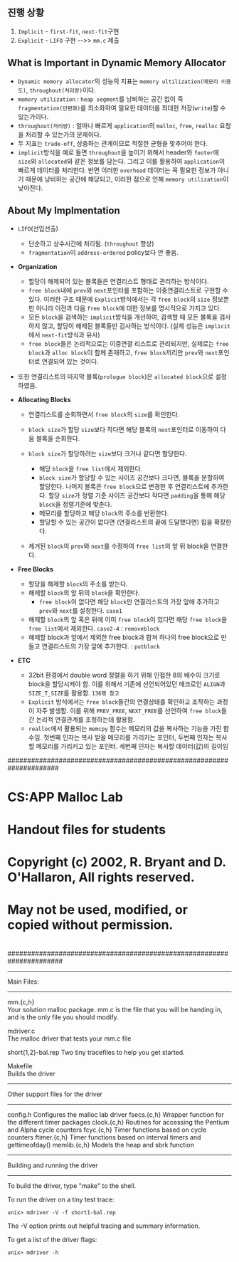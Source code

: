 ## 진행 상황
1. `Implicit` - `first-fit`, `next-fit`구현
2.  `Explicit` - `LIFO` 구현 -->> `mm.c` 제출

## **What is Important in Dynamic Memory Allocator**

- `Dynamic memory allocator`의 성능의 지표는 `memory ultilization(메모리 이용도)`, `throughout(처리량)`이다.
- `memory utilization` : `heap segment`를 낭비하는 공간 없이 즉 `fragmentation(단편화)`를 최소화하여 필요한 데이터를 최대한 저장(`write`)할 수 있는가이다.
- `throughout(처리량)` : 얼마나 빠르게 `application`의 `malloc`, `free`, `realloc` 요청을 처리할 수 있는가의 문제이다.
- 두 지표는 `trade-off`, 상충하는 관계이므로 적절한 균형을 맞추어야 한다.
- `implicit`방식을 예로 들면 `throughout`을 높이기 위해서 header와 `footer`에 `size`와 `allocated`와 같은 정보를 담는다. 그리고 
이를 활용하여 `application`이 빠르게 데이터를 처리한다.
    반면 이러한 `overhead` 데이터는 꼭 필요한 정보가 아니기 때문에 낭비하는 공간에 해당되고, 이러한 점으로 인해 `memory utilization`이 낮아진다.

## About My Implmentation

- `LIFO`(선입선출)
    - 단순하고 상수시간에 처리됨. (`throughout` 향상)
    - `fragmentation`이 `address-ordered` policy보다 안 좋음.

- **Organization**
    - 할당이 해제되어 있는 블록들은 연결리스트 형태로 관리하는 방식이다.
    - `free block`내에 `prev`와 `next`포인터를 포함하는 이중연결리스트로 구현할 수 있다. 이러한 구조 때문에 `Explicit`방식에서는 각 `free block`의 `size` 정보뿐만 아니라 이전과 다음 `free block`에 대한 정보를 명시적으로 가지고 있다.
    - 모든 `block`을 검색하는 `implicit`방식을 개선하여, 검색할 때 모든 블록을 검사하지 않고, 할당이 해제된 블록들만 검사하는 방식이다. (실제 성능은 `implicit`에서 `next-fit`방식과 유사)
    - `free block`들은 논리적으로는 이중연결 리스트로 관리되지만, 실제로는 `free block`과 `alloc block`이 함께 존재하고, `free block`끼리만 `prev`와 `next`포인터로 연결되어 있는 것이다.
- 또한 연결리스트의 마지막 블록(`prologue block`)은 `allocated block`으로 설정하였음.

- **Allocating Blocks**
    - 연결리스트를 순회하면서 `free block`의 `size`를  확인한다.
    -  `block size`가 할당 `size`보다 작다면 해당 블록의 `next`포인터로 이동하여 다음 블록을 순회한다.
    -  `block size`가 할당하려는 `size`보다 크거나 같다면 할당한다.

          - 해당 `block`을 `free list`에서 제외한다.
          - `block size`가 할당할 수 있는 사이즈 공간보다 크다면, 블록을 분할하여 할당한다. 나머지 블록은 `free block`으로 변경한 후 
연결리스트에 추가한다. 할당 `size`가 정렬 기준 사이즈 공간보다 작다면 `padding`을 통해 해당 `block`을 정렬기준에 맞춘다.
          - 메모리를 할당하고 해당 `block`의 주소를 반환한다.
          - 할당할 수 있는 공간이 없다면 (연결리스트의 끝에 도달했다면) 힙을 확장한다.
  - 제거된 `block`의 `prev`와 `next`를 수정하여 `free list`의 앞 뒤 block을 연결한다.

- **Free Blocks**
  - 할당을 해제할 `block`의 주소를 받는다. 
  - 해제할 `block`의 앞 뒤의 `block`을 확인한다.
      - `free block`이 없다면 해당 `block`만 연결리스트의 가장 앞에 추가하고 `prev`와 `next`를 설정한다. `case1`
  - 해제할 `block`의 앞 혹은 뒤에 이미 `free block`이 있다면 해당 `free block`을 `free list`에서 제외한다. `case2-4` : `removeblock`
  - 해제할 block과 앞에서 제외한 free block과 합쳐 하나의 free block으로 만들고 연결리스트의 가장 앞에 추가한다. : `putblock`
  
- **ETC**
  - 32bit 환경에서 double word 정렬을 하기 위해 인접한 8의 배수의 크기로 block을 할당시켜야 함. 이를 위해서 기존에 선언되어있던 매크로인 `ALIGN`과 `SIZE_T_SIZE`를 활용함. `136행 참고`
  - `Explicit` 방식에서는 `free block`들간의 연결상태를 확인하고 조작하는 과정이 자주 발생함. 이를 위해 `PREV_FREE`, `NEXT_FREE`를 선언하여 `free block`들 간 논리적 연결관계를 조정하는데 활용함.
  - `realloc`에서 활용되는 `memcpy` 함수는 메모리의 값을 복사하는 기능을 가진 함수임. 첫번째 인자는 복사 받을 메모리를 가리키는 포인터, 두번째 인자는 복사할 메모리를 가리키고 있는 포인터. 세번째 인자는 복사할 데이터(값)의 길이임

#####################################################################
# CS:APP Malloc Lab
# Handout files for students
#
# Copyright (c) 2002, R. Bryant and D. O'Hallaron, All rights reserved.
# May not be used, modified, or copied without permission.
#
######################################################################
    
***********
Main Files:
***********

mm.{c,h}	
	Your solution malloc package. mm.c is the file that you
	will be handing in, and is the only file you should modify.

mdriver.c	
	The malloc driver that tests your mm.c file

short{1,2}-bal.rep
	Two tiny tracefiles to help you get started. 

Makefile	
	Builds the driver

**********************************
Other support files for the driver
**********************************

config.h	Configures the malloc lab driver
fsecs.{c,h}	Wrapper function for the different timer packages
clock.{c,h}	Routines for accessing the Pentium and Alpha cycle counters
fcyc.{c,h}	Timer functions based on cycle counters
ftimer.{c,h}	Timer functions based on interval timers and gettimeofday()
memlib.{c,h}	Models the heap and sbrk function

*******************************
Building and running the driver
*******************************
To build the driver, type "make" to the shell.

To run the driver on a tiny test trace:

	unix> mdriver -V -f short1-bal.rep

The -V option prints out helpful tracing and summary information.

To get a list of the driver flags:

	unix> mdriver -h

